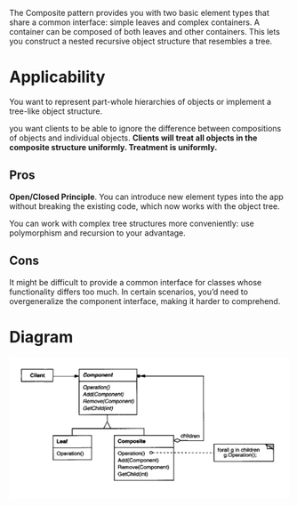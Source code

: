 

The Composite pattern provides you with two basic element types that share a common interface: simple leaves and complex containers. A container can be composed of both leaves and other containers. This lets you construct a nested recursive object structure that resembles a tree.

# Applicability

You want to represent part-whole hierarchies of objects or implement a tree-like object structure.

you want clients to be able to ignore the difference between compositions of
objects and individual objects. **Clients will treat all objects in the composite
structure uniformly. Treatment is uniformly.**

## Pros

**Open/Closed Principle**. You can introduce new element types into the app without breaking the existing code, which now works with the object tree.

You can work with complex tree structures more conveniently: use polymorphism and recursion to your advantage.

## Cons 

It might be difficult to provide a common interface for classes whose functionality differs too much. In certain scenarios, you’d need to overgeneralize the component interface, making it harder to comprehend.

# Diagram

![screenshot](composite.png)